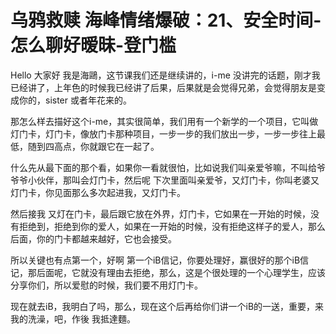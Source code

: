 # 乌鸦救赎 海峰情绪爆破：21、安全时间-怎么聊好暧昧-登门槛

Hello 大家好 我是海鷗，这节课我们还是继续讲的，i-me 没讲完的话题，刚才我已经讲了，上年色的时候我已经讲了后果，后果就是会觉得兄弟，会觉得朋友是变成你的，sister 或者年花来的。

那怎么样去描好这个i-me，其实很简单，我们用有一个新学的一个项目，它叫做灯门卡，灯门卡，像放门卡那种项目，一步一步的我们放出一步，一步一步往上最低，随到四高点，你就跟它在一起了。

什么先从最下面的那个看，如果你一看就很怕，比如说我们叫亲爱爷嘛，不叫给爷爷爷小伙伴，那叫会灯门卡，然后呢 下次里面叫亲爱爷，又灯门卡，你叫老婆又灯门卡，你见面那么多次起进我，又灯门卡。

然后接我 又灯在门卡，最后跟它放在外界，灯门卡，它如果在一开始的时候，没有拒绝到，拒绝到你的爱人，如果在一开始的时候，没有拒绝这样子的爱人，那么后面，你的门卡都越来越好，它也会接受。

所以关键也有点第一个，好啊 第一个iB信记，你要处理好，赢很好的那个iB信记，那后面呢，它就没有理由去拒绝，那么，这是个很处理的一个心理学生，应该分享你们，所以爱慰的时候，我们要不用灯门卡。

现在就去iB，我明白了吗，那么，现在这个后再给你们讲一个iB的一送，重要，来我的洗澡，吧，作後 我抵達麵。